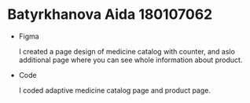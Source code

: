 # Batyrkhanova Aida 180107062

* Figma

  I created a page design of medicine catalog with counter, and aslo additional page where you can see whole information about product.

* Code

  I coded adaptive medicine catalog page and product page.
